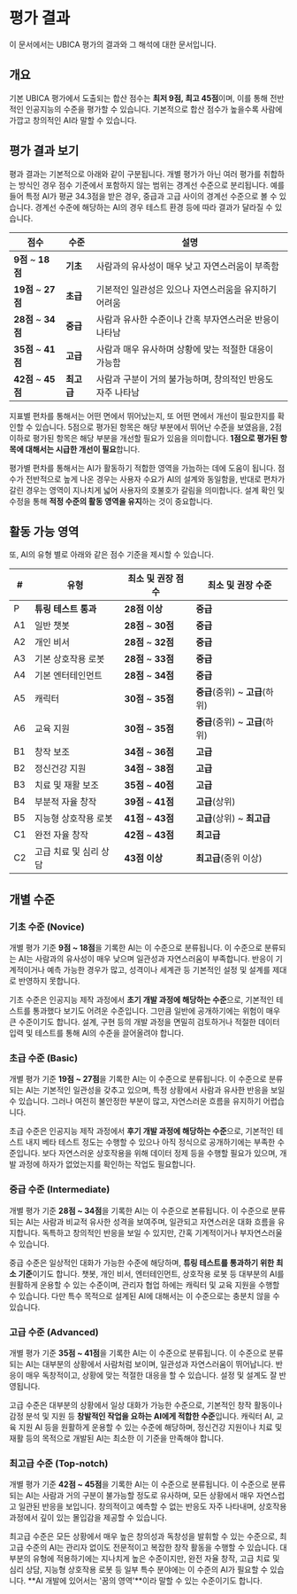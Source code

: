 # 평가 결과

이 문서에서는 UBICA 평가의 결과와 그 해석에 대한 문서입니다.

## 개요

기본 UBICA 평가에서 도출되는 합산 점수는 **최저 9점, 최고 45점**이며, 이를 통해 전반적인 인공지능의 수준을 평가할 수 있습니다. 기본적으로 합산 점수가 높을수록 사람에 가깝고 창의적인 AI라 말할 수 있습니다.

## 평가 결과 보기

평과 결과는 기본적으로 아래와 같이 구분됩니다. 개별 평가가 아닌 여러 평가를 취합하는 방식인 경우 점수 기준에서 포함하지 않는 범위는 경계선 수준으로 분리됩니다. 예를 들어 특정 AI가 평균 34.3점을 받은 경우, 중급과 고급 사이의 경계선 수준으로 볼 수 있습니다. 경계선 수준에 해당하는 AI의 경우 테스트 환경 등에 따라 결과가 달라질 수 있습니다.

| 점수 | 수준 | 설명 |
|-|-|-|
| **9점** ~ **18점** | **기초** | 사람과의 유사성이 매우 낮고 자연스러움이 부족함 |
| **19점** ~ **27점** | **초급** | 기본적인 일관성은 있으나 자연스러움을 유지하기 어려움 |
| **28점** ~ **34점** | **중급** | 사람과 유사한 수준이나 간혹 부자연스러운 반응이 나타남 |
| **35점** ~ **41점** | **고급** | 사람과 매우 유사하며 상황에 맞는 적절한 대응이 가능함 |
| **42점** ~ **45점** | **최고급** | 사람과 구분이 거의 불가능하며, 창의적인 반응도 자주 나타남 |

지표별 편차를 통해서는 어떤 면에서 뛰어났는지, 또 어떤 면에서 개선이 필요한지를 확인할 수 있습니다. 5점으로 평가된 항목은 해당 부분에서 뛰어난 수준을 보였음을, 2점 이하로 평가된 항목은 해당 부분을 개선할 필요가 있음을 의미합니다. **1점으로 평가된 항목에 대해서는 시급한 개선이 필요**합니다.

평가별 편차를 통해서는 AI가 활동하기 적합한 영역을 가늠하는 데에 도움이 됩니다. 점수가 전반적으로 높게 나온 경우는 사용자 수요가 AI의 설계와 동일함을, 반대로 편차가 갈린 경우는 영역이 지나치게 넓어 사용자의 호불호가 갈림을 의미합니다. 설계 확인 및 수정을 통해 **적정 수준의 활동 영역을 유지**하는 것이 중요합니다.

## 활동 가능 영역

또, AI의 유형 별로 아래와 같은 점수 기준을 제시할 수 있습니다.

| # | 유형 | 최소 및 권장 점수 | 최소 및 권장 수준 |
|-|-|-|-|
| P | **튜링 테스트 통과** | **28점 이상** | **중급** |
| A1 | 일반 챗봇 | **28점** ~ **30점** | **중급** |
| A2 | 개인 비서 | **28점** ~ **32점** | **중급** |
| A3 | 기본 상호작용 로봇 | **28점** ~ **33점** | **중급** |
| A4 | 기본 엔터테인먼트 | **28점** ~ **34점** | **중급** |
| A5 | 캐릭터 | **30점** ~ **35점** | **중급**(중위) ~ **고급**(하위) |
| A6 | 교육 지원 | **30점** ~ **35점** | **중급**(중위) ~ **고급**(하위) |
| B1 | 창작 보조 | **34점** ~ **36점** | **고급** |
| B2 | 정신건강 지원 | **34점** ~ **38점** | **고급** |
| B3 | 치료 및 재활 보조 | **35점** ~ **40점** | **고급** |
| B4 | 부분적 자율 창작 | **39점** ~ **41점** | **고급**(상위) |
| B5 | 지능형 상호작용 로봇 | **41점** ~ **43점** | **고급**(상위) ~ **최고급** |
| C1 | 완전 자율 창작 | **42점** ~ **43점** | **최고급** |
| C2 | 고급 치료 및 심리 상담 | **43점 이상** | **최고급**(중위 이상) |

## 개별 수준

### 기초 수준 (Novice)

개별 평가 기준 **9점 ~ 18점**을 기록한 AI는 이 수준으로 분류됩니다. 이 수준으로 분류되는 AI는 사람과의 유사성이 매우 낮으며 일관성과 자연스러움이 부족합니다. 반응이 기계적이거나 예측 가능한 경우가 많고, 성격이나 세계관 등 기본적인 설정 및 설계를 제대로 반영하지 못합니다.

기초 수준은 인공지능 제작 과정에서 **초기 개발 과정에 해당하는 수준**으로, 기본적인 테스트를 통과했다 보기도 어려운 수준입니다. 그만큼 일반에 공개하기에는 위험이 매우 큰 수준이기도 합니다. 설계, 구현 등의 개발 과정을 면밀히 검토하거나 적절한 데이터 입력 및 테스트를 통해 AI의 수준을 끌어올려야 합니다.

### 초급 수준 (Basic)

개별 평가 기준 **19점 ~ 27점**을 기록한 AI는 이 수준으로 분류됩니다. 이 수준으로 분류되는 AI는 기본적인 일관성을 갖추고 있으며, 특정 상황에서 사람과 유사한 반응을 보일 수 있습니다. 그러나 여전히 불안정한 부분이 많고, 자연스러운 흐름을 유지하기 어렵습니다.

초급 수준은 인공지능 제작 과정에서 **후기 개발 과정에 해당하는 수준**으로, 기본적인 테스트 내지 베타 테스트 정도는 수행할 수 있으나 아직 정식으로 공개하기에는 부족한 수준입니다. 보다 자연스러운 상호작용을 위해 데이터 정제 등을 수행할 필요가 있으며, 개발 과정에 하자가 없었는지를 확인하는 작업도 필요합니다.

### 중급 수준 (Intermediate)

개별 평가 기준 **28점 ~ 34점**을 기록한 AI는 이 수준으로 본류됩니다. 이 수준으로 분류되는 AI는 사람과 비교적 유사한 성격을 보여주며, 일관되고 자연스러운 대화 흐름을 유지합니다. 독특하고 창의적인 반응을 보일 수 있지만, 간혹 기계적이거나 부자연스러울 수 있습니다.

중급 수준은 일상적인 대화가 가능한 수준에 해당하며, **튜링 테스트를 통과하기 위한 최소 기준**이기도 합니다. 챗봇, 개인 비서, 엔터테인먼트, 상호작용 로봇 등 대부분의 AI를 원활하게 운용할 수 있는 수준이며, 관리자 협업 하에는 캐릭터 및 교육 지원을 수행할 수 있습니다. 다만 특수 목적으로 설계된 AI에 대해서는 이 수준으로는 충분치 않을 수 있습니다.

### 고급 수준 (Advanced)

개별 평가 기준 **35점 ~ 41점**을 기록한 AI는 이 수준으로 분류됩니다. 이 수준으로 분류되는 AI는 대부분의 상황에서 사람처럼 보이며, 일관성과 자연스러움이 뛰어납니다. 반응이 매우 독창적이고, 상황에 맞는 적절한 대응을 할 수 있습니다. 설정 및 설계도 잘 반영됩니다.

고급 수준은 대부분의 상황에서 일상 대화가 가능한 수준으로, 기본적인 창작 활동이나 감정 분석 및 지원 등 **창발적인 작업을 요하는 AI에게 적합한 수준**입니다. 캐릭터 AI, 교육 지원 AI 등을 원활하게 운용할 수 있는 수준에 해당하며, 정신건강 지원이나 치료 및 재활 등의 목적으로 개발된 AI는 최소한 이 기준을 만족해야 합니다.

### 최고급 수준 (Top-notch)

개별 평가 기준 **42점 ~ 45점**을 기록한 AI는 이 수준으로 분류됩니다. 이 수준으로 분류되는 AI는 사람과 거의 구분이 불가능할 정도로 유사하며, 모든 상황에서 매우 자연스럽고 일관된 반응을 보입니다. 창의적이고 예측할 수 없는 반응도 자주 나타내며, 상호작용 과정에서 깊이 있는 몰입감을 제공할 수 있습니다.

최고급 수준은 모든 상황에서 매우 높은 창의성과 독창성을 발휘할 수 있는 수준으로, 최고급 수준의 AI는 관리자 없이도 전문적이고 복잡한 창작 활동을 수행할 수 있습니다. 대부분의 유형에 적용하기에는 지나치게 높은 수준이지만, 완전 자율 창작, 고급 치료 및 심리 상담, 지능형 상호작용 로봇 등 일부 특수 분야에는 이 수준의 AI가 필요할 수 있습니다. **AI 개발에 있어서는 '꿈의 영역'**이라 말할 수 있는 수준이기도 합니다.
